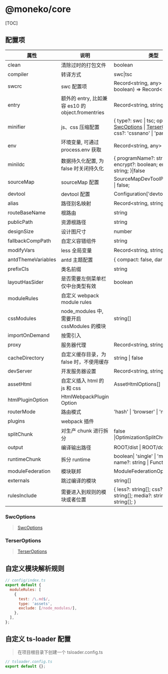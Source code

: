# @moneko/core

[TOC]

[1]: https://swc.rs/docs/configuration/minification#jscminifycompress 'SwcOptions'
[2]: https://terser.org/docs/api-reference#compress-options 'TerserOptions'

## 配置项

| 属性               | 说明                                              | 类型                                                                                                   | 默认值  |
| ------------------ | ------------------------------------------------- | ------------------------------------------------------------------------------------------------------ | ------- |
| clean              | 清除过时的打包文件                                | boolean                                                                                                | true    |
| compiler           | 转译方式                                          | swc\|tsc                                                                                               | swc     |
| swcrc              | swc 配置项                                        | Record<string, any> \| ((isDev: boolean) => Record<string, any>)                                       | -       |
| entry              | 额外的 entry, 比如兼容 es10 的 object.fromentries | Record<string, string>                                                                                 | -       |
| minifier           | js、css 压缩配置                                  | { type?: swc \| tsc; options?: [SwcOptions][1] \| [TerserOptions][2]; css?: 'cssnano' \| 'parcelCss';} | -       |
| env                | 环境变量, 可通过 process.env 获取                 | Record<string, any>                                                                                    | -       |
| miniIdc            | 数据持久化配置, 为 false 时关闭持久化             | { programName?: string; encrypt?: boolean; encryptKey?: string; }\|false                               | -       |
| sourceMap          | sourceMap 配置                                    | SourceMapDevToolPluginOptions \| false;                                                                | -       |
| devtool            | devtool 配置                                      | Configuration['devtool']                                                                               | -       |
| alias              | 路径别名映射                                      | Record<string, string>                                                                                 | -       |
| routeBaseName      | 根路由                                            | string                                                                                                 | /       |
| publicPath         | 资源根路径                                        | string                                                                                                 | auto    |
| designSize         | 设计图尺寸                                        | number                                                                                                 | 1680    |
| fallbackCompPath   | 自定义容错组件                                    | string                                                                                                 | -       |
| modifyVars         | less 全局变量                                     | Record<string, string>                                                                                 | -       |
| antdThemeVariables | antd 主题配置                                     | { compact: false, dark: false}                                                                         | -       |
| prefixCls          | 类名前缀                                          | string                                                                                                 | sky     |
| layoutHasSider     | 是否需要左侧菜单栏 仅中台类型有效                 | boolean                                                                                                | -       |
| moduleRules        | 自定义 webpack module rules                       |                                                                                                        | -       |
| cssModules         | node_modules 中, 需要开启 cssModules 的模块       | string[]                                                                                               | -       |
| importOnDemand     | 按需引入                                          |                                                                                                        | -       |
| proxy              | 服务器代理                                        | Record<string, string>                                                                                 | -       |
| cacheDirectory     | 自定义缓存目录，为 false 时，不使用缓存           | string \| false                                                                                        | -       |
| devServer          | 开发服务器设置                                    | Record<string, string>                                                                                 | -       |
| assetHtml          | 自定义插入 html 的 js 和 css                      | AssetHtmlOptions[]                                                                                     | -       |
| htmlPluginOption   | HtmlWebpackPlugin Option                          |                                                                                                        | -       |
| routerMode         | 路由模式                                          | 'hash' \| 'browser' \| 'memory';                                                                       | browser |
| plugins            | webpack 插件                                      |                                                                                                        | -       |
| splitChunk         | 对生产 chunk 进行拆分                             | false \|OptimizationSplitChunksOptions                                                                 | -       |
| output             | 编译输出路径                                      | ROOT/dist \| ROOT/docs                                                                                 | -       |
| runtimeChunk       | 拆分 runtime                                      | boolean\| 'single' \| 'multiple'\| { name?: string \| Function; };                                     | -       |
| moduleFederation   | 模块联邦                                          | ModuleFederationOption[]                                                                               | -       |
| externals          | 跳过编译的模块                                    | string[]                                                                                               | -       |
| rulesInclude       | 需要进入到规则的模块或者位置                      | { less?: string[]; css?: string[]; js?: string[]; media?: string[]; fonts?: string[]; }                | -       |

### SwcOptions

> [SwcOptions][1]

### TerserOptions

> [TerserOptions][2]

## 自定义模块解析规则

```javascript
// config/index.ts
export default {
  moduleRules: [
    {
      test: /\.md$/,
      type: 'assets',
      exclude: [/node_modules/],
    },
  ],
};
```

## 自定义 ts-loader 配置

> 在项目根目录下创建一个 tsloader.config.ts

```javascript
// tsloader.config.ts
export default {};
```
